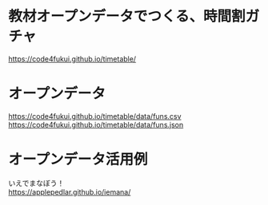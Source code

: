 # 教材オープンデータでつくる、時間割ガチャ
  https://code4fukui.github.io/timetable/  

# オープンデータ
https://code4fukui.github.io/timetable/data/funs.csv  
https://code4fukui.github.io/timetable/data/funs.json  

# オープンデータ活用例
いえでまなぼう！  
https://applepedlar.github.io/iemana/  
